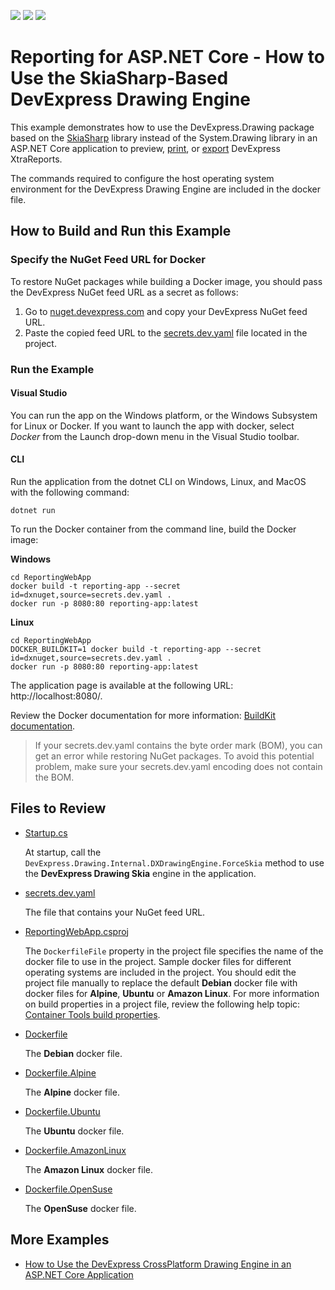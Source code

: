 <!-- default badges list -->
![](https://img.shields.io/endpoint?url=https://codecentral.devexpress.com/api/v1/VersionRange/576442348/23.2.3%2B)
[![](https://img.shields.io/badge/Open_in_DevExpress_Support_Center-FF7200?style=flat-square&logo=DevExpress&logoColor=white)](https://supportcenter.devexpress.com/ticket/details/T1133108)
[![](https://img.shields.io/badge/📖_How_to_use_DevExpress_Examples-e9f6fc?style=flat-square)](https://docs.devexpress.com/GeneralInformation/403183)
<!-- default badges end -->
# Reporting for ASP.NET Core - How to Use the SkiaSharp-Based DevExpress Drawing Engine

This example demonstrates how to use the DevExpress.Drawing package based on the [SkiaSharp](https://github.com/mono/SkiaSharp) library instead of the System.Drawing library in an ASP.NET Core application to preview, [print](https://docs.devexpress.com/XtraReports/15797), or [export](https://docs.devexpress.com/XtraReports/2618) DevExpress XtraReports.

The commands required to configure the host operating system environment for the DevExpress Drawing Engine are included in the docker file.

## How to Build and Run this Example

### Specify the NuGet Feed URL for Docker

To restore NuGet packages while building a Docker image, you should pass the DevExpress NuGet feed URL as a secret as follows:

1. Go to [nuget.devexpress.com](https://nuget.devexpress.com) and copy your DevExpress NuGet feed URL.
2. Paste the copied feed URL to the [secrets.dev.yaml](ReportingWebApp/secrets.dev.yaml) file located in the project.

### Run the Example

#### Visual Studio

You can run the app on the Windows platform, or the Windows Subsystem for Linux or Docker. If you want to launch the app with docker, select _Docker_ from the Launch drop-down menu in the Visual Studio toolbar.

#### CLI

Run the application from the dotnet CLI on Windows, Linux, and MacOS with the following command: 

```console
dotnet run
```

To run the Docker container from the command line, build the Docker image:

**Windows**

```console
cd ReportingWebApp
docker build -t reporting-app --secret id=dxnuget,source=secrets.dev.yaml .
docker run -p 8080:80 reporting-app:latest
```

**Linux**

```shell
cd ReportingWebApp
DOCKER_BUILDKIT=1 docker build -t reporting-app --secret id=dxnuget,source=secrets.dev.yaml .
docker run -p 8080:80 reporting-app:latest
```

The application page is available at the following URL: http://localhost:8080/.

Review the Docker documentation for more information: [BuildKit documentation](https://docs.docker.com/build/buildkit/).

> If your secrets.dev.yaml contains the byte order mark (BOM), you can get an error while restoring NuGet packages. To avoid this potential problem, make sure your secrets.dev.yaml encoding does not contain the BOM.

## Files to Review

- [Startup.cs](ReportingWebApp/Startup.cs)

    At startup, call the `DevExpress.Drawing.Internal.DXDrawingEngine.ForceSkia` method to use the **DevExpress Drawing Skia** engine in the application.
- [secrets.dev.yaml](ReportingWebApp/secrets.dev.yaml)

    The file that contains your NuGet feed URL.
- [ReportingWebApp.csproj](ReportingWebApp/ReportingWebApp.csproj)

    The `DockerfileFile` property in the project file specifies the name of the docker file to use in the project. Sample docker files for different operating systems are included in the project. You should edit the project file manually to replace the default **Debian** docker file with docker files for **Alpine**, **Ubuntu** or **Amazon Linux**. For more information on build properties in a project file, review the following help topic: [Container Tools build properties](https://docs.microsoft.com/en-us/visualstudio/containers/container-msbuild-properties?view=vs-2022).
- [Dockerfile](ReportingWebApp/Dockerfile)

    The **Debian** docker file.
- [Dockerfile.Alpine](ReportingWebApp/Dockerfile.Alpine)

    The **Alpine** docker file.
- [Dockerfile.Ubuntu](ReportingWebApp/Dockerfile.Ubuntu)

    The **Ubuntu** docker file.
- [Dockerfile.AmazonLinux](ReportingWebApp/Dockerfile.AmazonLinux)

    The **Amazon Linux** docker file.
- [Dockerfile.OpenSuse](ReportingWebApp/Dockerfile.OpenSuse)

    The **OpenSuse** docker file.

## More Examples

- [How to Use the DevExpress CrossPlatform Drawing Engine in an ASP.NET Core Application](https://github.com/DevExpress-Examples/Reporting-Use-the-DevExpress-CrossPlatform-Drawing-Engine)
